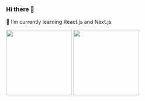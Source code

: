 ### Hi there 👋
🌱 I’m currently learning React.js and Next.js

<p float="left">
  <img align="center" src="https://github-readme-stats.vercel.app/api?username=yusfiadi&show_icons=true&theme=tokyonight&count_private=true" height=180px/>
  <img align="center" src="https://github-readme-stats.vercel.app/api/top-langs/?username=yusfiadi&theme=tokyonight&layout=compact" height=180px/>
</p>
<!--
**yusfiadi/yusfiadi** is a ✨ _special_ ✨ repository because its `README.md` (this file) appears on your GitHub profile.

Here are some ideas to get you started:

- 🔭 I’m currently working on ...
- 🌱 I’m currently learning ...
- 👯 I’m looking to collaborate on ...
- 🤔 I’m looking for help with ...
- 💬 Ask me about ...
- 📫 How to reach me: ...
- 😄 Pronouns: ...
- ⚡ Fun fact: ...
-->
